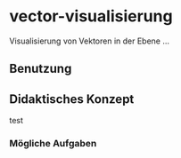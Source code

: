 # vector-visualisierung
Visualisierung von Vektoren in der Ebene ...

## Benutzung

## Didaktisches Konzept

test

### Mögliche Aufgaben
